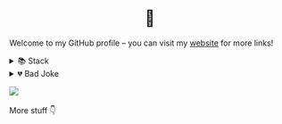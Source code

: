 <h1 align="center">👋</h1>

Welcome to my GitHub profile – you can visit my [website](https://r0h.in) for more links!

<details>
  <summary>📚 Stack</summary>
  <br>
  <b>Technologies (Outdated)</b><br>
  <img src="./assets/icons/js.png"/> 
  <img src="./assets/icons/node.png"/> 
  <img src="./assets/icons/react.png"/> 
  <img src="./assets/icons/vue.png"/> 
  <img src="./assets/icons/java.png"/> 
  <img src="./assets/icons/python.png"/>
  <img src="./assets/icons/flutter.png"/>
  <br>
  <b>Tools (Outdated)</b><br>
  <img src="./assets/icons/vscode.png"/>
  <img src="./assets/icons/git.png"/>
  <img src="./assets/icons/github.png"/>
  <img src="./assets/icons/aws.png"/>
  <img src="./assets/icons/gcloud.png"/>
  <img src="./assets/icons/firebase.png"/>
  <img src="./assets/icons/docker.png"/>
  <img src="./assets/icons/tailwind.png"/>
  <img src="./assets/icons/markdown.png"/>
</details>
<details>
  <summary>💔 Bad Joke</summary>
  <br>
  ![Jokes Card](https://readme-jokes.vercel.app/api)
</details>

![](https://komarev.com/ghpvc/?username=r0hin&color=orange)

More stuff 👇
